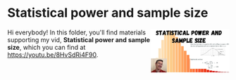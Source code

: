 # Statistical power and sample size
[<img src="power thumb.jpg" align="right" height="100" />](<https://youtu.be/8HvSdRi4F90>)

Hi everybody! In this folder, you'll find materials supporting my vid, **Statistical power and sample size**, which you can find at <https://youtu.be/8HvSdRi4F90>. 

